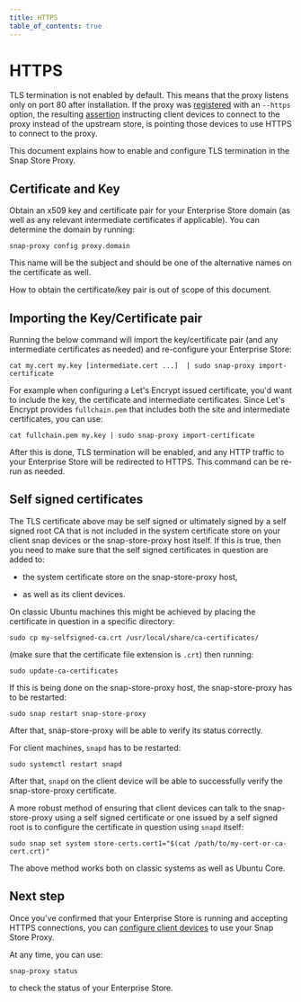 ```yaml
---
title: HTTPS
table_of_contents: true
---
```


# HTTPS

TLS termination is not enabled by default. This means that the proxy listens
only on port 80 after installation. If the proxy was [registered](register.md)
with an `--https` option, the resulting [assertion](devices.md) instructing
client devices to connect to the proxy instead of the upstream store, is pointing
those devices to use HTTPS to connect to the proxy.

This document explains how to enable and configure TLS termination in the Snap
Store Proxy.

## Certificate and Key

Obtain an x509 key and certificate pair for your Enterprise Store domain (as
well as any relevant intermediate certificates if applicable). You can determine
the domain by running:

    snap-proxy config proxy.domain

This name will be the subject and should be one of the alternative names on the
certificate as well.

How to obtain the certificate/key pair is out of scope of this document.

## Importing the Key/Certificate pair

Running the below command will import the key/certificate pair (and any
intermediate certificates as needed) and re-configure your Enterprise Store:

    cat my.cert my.key [intermediate.cert ...]  | sudo snap-proxy import-certificate

For example when configuring a Let's Encrypt issued certificate, you'd want to
include the key, the certificate and intermediate certificates. Since Let's
Encrypt provides `fullchain.pem` that includes both the site and intermediate
certificates, you can use:

    cat fullchain.pem my.key | sudo snap-proxy import-certificate

After this is done, TLS termination will be enabled, and any HTTP traffic to
your Enterprise Store will be redirected to HTTPS. This command can be re-run as
needed.

## Self signed certificates

The TLS certificate above may be self signed or ultimately signed by a self
signed root CA that is not included in the system certificate store on your
client snap devices or the snap-store-proxy host itself. If this is true, then
you need to make sure that the self signed certificates in question are added
to:

* the system certificate store on the snap-store-proxy host,

* as well as its client devices.

On classic Ubuntu machines this might be achieved by placing the certificate in
question in a specific directory:

    sudo cp my-selfsigned-ca.crt /usr/local/share/ca-certificates/

(make sure that the certificate file extension is `.crt`) then running:

    sudo update-ca-certificates

If this is being done on the snap-store-proxy host, the snap-store-proxy has to be restarted:

    sudo snap restart snap-store-proxy

After that, snap-store-proxy will be able to verify its status correctly.

For client machines, `snapd` has to be restarted:

    sudo systemctl restart snapd

After that, `snapd` on the client device will be able to successfully verify the
snap-store-proxy certificate.

A more robust method of ensuring that client devices can talk to the
snap-store-proxy using a self signed certificate or one issued by a self signed
root is to configure the certificate in question using `snapd` itself:

    sudo snap set system store-certs.cert1="$(cat /path/to/my-cert-or-ca-cert.crt)"

The above method works both on classic systems as well as Ubuntu Core.


## Next step

Once you've confirmed that your Enterprise Store is running and accepting HTTPS
connections, you can [configure client devices](devices.md) to use your Snap
Store Proxy.

At any time, you can use:

    snap-proxy status

to check the status of your Enterprise Store.
